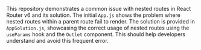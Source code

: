 This repository demonstrates a common issue with nested routes in React Router v6 and its solution.  The initial `App.js` shows the problem where nested routes within a parent route fail to render.  The solution is provided in `AppSolution.js`, showcasing the correct usage of nested routes using the `useParams` hook and the `Outlet` component.  This should help developers understand and avoid this frequent error.